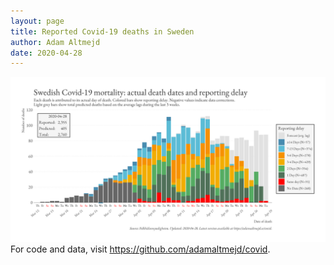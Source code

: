 ```yaml
---
layout: page
title: Reported Covid-19 deaths in Sweden
author: Adam Altmejd
date: 2020-04-28
---
```


![Graph of Swedish Covid-19 deaths with reporting delay.](deaths_lag_sweden_2020-04-28.png "Reporting delay in Swedish covid-19 deaths.")
For code and data, visit <https://github.com/adamaltmejd/covid>.
